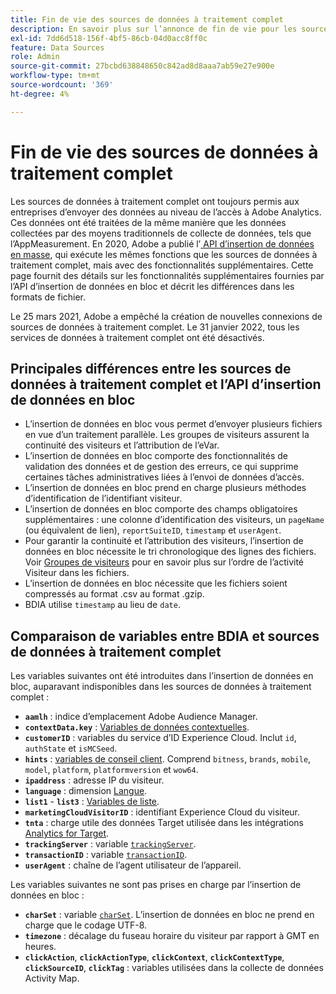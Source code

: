```yaml
---
title: Fin de vie des sources de données à traitement complet
description: En savoir plus sur l’annonce de fin de vie pour les sources de données à traitement complet.
exl-id: 7dd6d518-156f-4bf5-86cb-04d0acc8ff0c
feature: Data Sources
role: Admin
source-git-commit: 27bcbd638848650c842ad8d8aaa7ab59e27e900e
workflow-type: tm+mt
source-wordcount: '369'
ht-degree: 4%

---
```


# Fin de vie des sources de données à traitement complet

Les sources de données à traitement complet ont toujours permis aux entreprises d’envoyer des données au niveau de l’accès à Adobe Analytics. Ces données ont été traitées de la même manière que les données collectées par des moyens traditionnels de collecte de données, tels que l’AppMeasurement. En 2020, Adobe a publié l’[ API d’insertion de données en masse](https://developer.adobe.com/analytics-apis/docs/2.0/guides/endpoints/bulk-data-insertion/), qui exécute les mêmes fonctions que les sources de données à traitement complet, mais avec des fonctionnalités supplémentaires. Cette page fournit des détails sur les fonctionnalités supplémentaires fournies par l’API d’insertion de données en bloc et décrit les différences dans les formats de fichier.

Le 25 mars 2021, Adobe a empêché la création de nouvelles connexions de sources de données à traitement complet. Le 31 janvier 2022, tous les services de données à traitement complet ont été désactivés.

## Principales différences entre les sources de données à traitement complet et l’API d’insertion de données en bloc

* L’insertion de données en bloc vous permet d’envoyer plusieurs fichiers en vue d’un traitement parallèle. Les groupes de visiteurs assurent la continuité des visiteurs et l’attribution de l’eVar.
* L’insertion de données en bloc comporte des fonctionnalités de validation des données et de gestion des erreurs, ce qui supprime certaines tâches administratives liées à l’envoi de données d’accès.
* L’insertion de données en bloc prend en charge plusieurs méthodes d’identification de l’identifiant visiteur.
* L’insertion de données en bloc comporte des champs obligatoires supplémentaires : une colonne d’identification des visiteurs, un `pageName` (ou équivalent de lien), `reportSuiteID`, `timestamp` et `userAgent`.
* Pour garantir la continuité et l’attribution des visiteurs, l’insertion de données en bloc nécessite le tri chronologique des lignes des fichiers. Voir [Groupes de visiteurs](https://developer.adobe.com/analytics-apis/docs/2.0/guides/endpoints/bulk-data-insertion/visitor-groups/) pour en savoir plus sur l’ordre de l’activité Visiteur dans les fichiers.
* L’insertion de données en bloc nécessite que les fichiers soient compressés au format .csv au format .gzip.
* BDIA utilise `timestamp` au lieu de `date`.

## Comparaison de variables entre BDIA et sources de données à traitement complet

Les variables suivantes ont été introduites dans l’insertion de données en bloc, auparavant indisponibles dans les sources de données à traitement complet :

* **`aamlh`** : indice d’emplacement Adobe Audience Manager.
* **`contextData.key`** : [Variables de données contextuelles](/help/implement/vars/page-vars/contextdata.md).
* **`customerID`** : variables du service d’ID Experience Cloud. Inclut `id`, `authState` et `isMCSeed`.
* **`hints`** : [ variables de conseil client](https://experienceleague.adobe.com/docs/experience-platform/edge/fundamentals/user-agent-client-hints.html). Comprend `bitness`, `brands`, `mobile`, `model`, `platform`, `platformversion` et `wow64`.
* **`ipaddress`** : adresse IP du visiteur.
* **`language`** : dimension [Langue](/help/components/dimensions/language.md).
* **`list1`** - **`list3`** : [Variables de liste](/help/implement/vars/page-vars/list.md).
* **`marketingCloudVisitorID`** : identifiant Experience Cloud du visiteur.
* **`tnta`** : charge utile des données Target utilisée dans les intégrations [Analytics for Target](https://experienceleague.adobe.com/docs/target/using/integrate/a4t/a4t.html?lang=fr).
* **`trackingServer`** : variable [`trackingServer`](/help/implement/vars/config-vars/trackingserver.md).
* **`transactionID`** : variable [`transactionID`](/help/implement/vars/page-vars/transactionid.md).
* **`userAgent`** : chaîne de l’agent utilisateur de l’appareil.

Les variables suivantes ne sont pas prises en charge par l’insertion de données en bloc :

* **`charSet`** : variable [`charSet`](/help/implement/vars/config-vars/charset.md). L’insertion de données en bloc ne prend en charge que le codage UTF-8.
* **`timezone`** : décalage du fuseau horaire du visiteur par rapport à GMT en heures.
* **`clickAction`**, **`clickActionType`**, **`clickContext`**, **`clickContextType`**, **`clickSourceID`**, **`clickTag`** : variables utilisées dans la collecte de données Activity Map.
